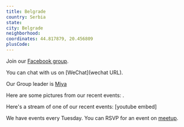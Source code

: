 ```yaml
---
title: Belgrade
country: Serbia
state: 
city: Belgrade
neighborhood: 
coordinates: 44.817879, 20.456809
plusCode:
---
```

Join our [Facebook group](https://www.facebook.com/groups/free.code.camp.belgrade).

You can chat with us on [WeChat](wechat URL).

Our Group leader is [Miya](freecodecamp.org/miya)

Here are some pictures from our recent events:
![]().

Here's a stream of one of our recent events:
[youtube embed]

We have events every Tuesday. You can RSVP for an event on [meetup](meetupurl).

